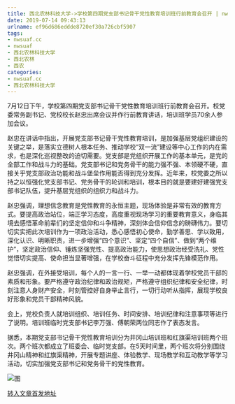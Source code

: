 ```yaml
---
title: 西北农林科技大学->学校第四期党支部书记骨干党性教育培训班行前教育会召开 | nwsuaf.cc
date: 2019-07-14 09:43:13
urlname: ef96d686eddde8720ef30a726cbf5907
tags: 
- nwsuaf.cc
- nwsuaf
- 西北农林科技大学
- 西北农林
- 西农
categories:
- nwsuaf.cc
- 西北农林科技大学
---
```



7月12日下午，学校第四期党支部书记骨干党性教育培训班行前教育会召开。校党委常务副书记、党校校长赵忠出席会议并作行前教育讲话，培训班学员70余人参加会议。

赵忠在讲话中指出，开展党支部书记骨干党性教育培训，是加强基层党组织建设的关键之举，是落实立德树人根本任务、推动学校“双一流”建设等中心工作的内在需求，也是深化巡视整改的迫切需要。党支部是党组织开展工作的基本单元，是党的全部工作和战斗力的基础。党支部书记和党务骨干的能力强不强、本领硬不硬，直接关乎党支部政治功能和战斗堡垒作用能否得到充分发挥。近年来，校党委之所以持之以恒强化党支部书记、党务骨干的轮训和培训，根本目的就是要建好建强党支部书记队伍，提升基层党组织的组织力和战斗力。

赵忠强调，理想信念教育是党性教育的永恒主题，现场体验是非常有效的教育方式。要提高政治站位，端正学习态度，高度重视现场学习的重要教育意义，身临其境去感悟革命前辈们的坚定信仰和斗争精神，深刻体会信仰信念的磅礴伟力。要切切实实把此次培训作为一项政治活动，悉心感悟初心使命，勤学善思、学以致用，深化认识、明晰职责，进一步增强“四个意识”、坚定“四个自信”、做到“两个维护”，坚定政治信仰、锤炼坚强党性、提高政治能力，使思想政治经受洗礼、党性觉悟切实提高、使命担当显著增强，在学校奋斗征程中充分发挥先锋模范作用。

赵忠强调，在外接受培训，每个人的一言一行、一举一动都体现着学校党员干部的素质和形象。要严格遵守政治纪律和政治规矩，严格遵守组织纪律和安全纪律，时刻注意人身财产安全，时刻管控好自身举止言行，一切行动听从指挥，展现学校良好形象和党员干部精神风貌。

会上，党校负责人就培训组织、培训任务、时间安排、培训纪律和注意事项等进行了说明。培训班临时党支部书记李万强、傅朝荣两位同志作了表态发言。

据悉，本期党支部书记骨干党性教育培训分为井冈山培训班和红旗渠培训班两个班次。两个班次都成立了班委会、临时党支部。在5天时间里，两个班次将分别围绕井冈山精神和红旗渠精神，开展专题讲座、体验教学、现场教学和互动教学等学习活动，切实加强党支部书记和党务骨干的党性教育。



![图](https://news.nwsuaf.edu.cn/images/content/2019-07/20190713184151878948.jpg)

[转入文章首发地址](https://news.nwsuaf.edu.cn/xnxw/90952.htm)
